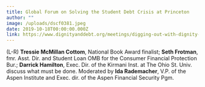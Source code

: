 ```yaml
---
title: Global Forum on Solving the Student Debt Crisis at Princeton
author: ""
image: /uploads/dscf0381.jpeg
date: 2019-10-18T00:00:00.000Z
link: https://www.dignityanddebt.org/meetings/digging-out-with-dignity-solving-the-student-loan-crisis-and-honoring-meaning-at-the-margins/
---
```

(L-R) **Tressie McMillan Cottom**, National Book Award finalist; **Seth Frotman**, fmr. Asst. Dir. and Student Loan OMB for the Consumer Financial Protection Bur.; **Darrick Hamilton**, Exec. Dir. of the Kirmani Inst. at The Ohio St. Univ. discuss what must be done. Moderated by **Ida Rademacher**, V.P. of the Aspen Institute and Exec. dir. of the Aspen Financial Security Pgm.